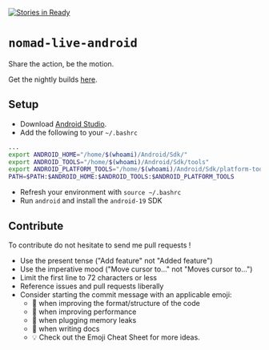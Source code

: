 [![Stories in Ready](https://badge.waffle.io/NOMAD-Live/nomad-live-android.png?label=ready&title=Ready)](https://waffle.io/NOMAD-Live/nomad-live-android)
# `nomad-live-android`

Share the action, be the motion.

Get the nightly builds [here](http://bit.ly/NOMAD-Live-latest).

## Setup

- Download [Android Studio](http://developer.android.com/sdk/index.html).
- Add the following to your `~/.bashrc`

```bash
...
export ANDROID_HOME="/home/$(whoami)/Android/Sdk/"
export ANDROID_TOOLS="/home/$(whoami)/Android/Sdk/tools"
export ANDROID_PLATFORM_TOOLS="/home/$(whoami)/Android/Sdk/platform-tools"
PATH=$PATH:$ANDROID_HOME:$ANDROID_TOOLS:$ANDROID_PLATFORM_TOOLS
```
- Refresh your environment with `source ~/.bashrc`
- Run `android` and install the `android-19` SDK


## Contribute

To contribute do not hesitate to send me pull requests !

* Use the present tense ("Add feature" not "Added feature")
* Use the imperative mood ("Move cursor to..." not "Moves cursor to...")
* Limit the first line to 72 characters or less
* Reference issues and pull requests liberally
* Consider starting the commit message with an applicable emoji:
	* :lipstick: when improving the format/structure of the code
	* :racehorse: when improving performance
	* :non-potable_water: when plugging memory leaks
	* :memo: when writing docs
	* :bulb: Check out the Emoji Cheat Sheet for more ideas.
